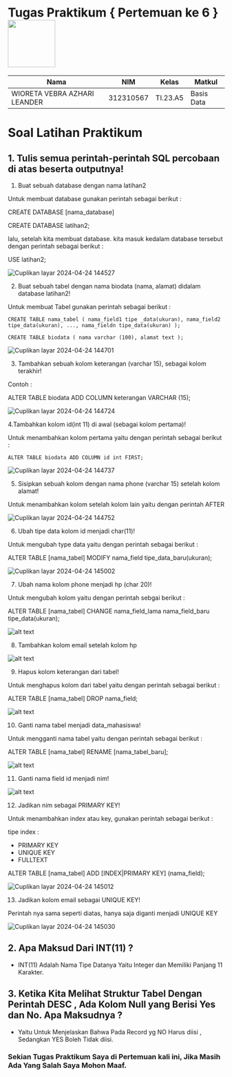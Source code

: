 # Tugas Praktikum { Pertemuan ke 6 } <img src=https://qph.fs.quoracdn.net/main-qimg-648763cc041459725b62108f4fdf5b91 width="110px" >
|Nama|NIM|Kelas|Matkul|
|----|---|-----|------|
|WIORETA VEBRA AZHARI LEANDER|312310567|TI.23.A5|Basis Data|

# Soal Latihan Praktikum
## 1. Tulis semua perintah-perintah SQL percobaan di atas beserta outputnya!

1. Buat sebuah database dengan nama latihan2

Untuk membuat database gunakan perintah sebagai berikut :

CREATE DATABASE [nama_database]

CREATE DATABASE latihan2;

lalu, setelah kita membuat database. kita masuk kedalam database tersebut dengan perintah sebagai berikut :

USE latihan2;

![Cuplikan layar 2024-04-24 144527](https://github.com/crslouis/pertemuan6/assets/147572011/2246f0d3-c623-4bc5-8481-49aca27e3fba)


2. Buat sebuah tabel dengan nama biodata (nama, alamat) didalam database latihan2!

Untuk membuat Tabel gunakan perintah sebagai berikut :

`CREATE TABLE nama_tabel (
    nama_field1 tipe _data(ukuran), nama_field2 tipe_data(ukuran), ..., nama_fieldn tipe_data(ukuran)
    );`

`CREATE TABLE biodata (
    nama varchar (100),
    alamat text
    );`

![Cuplikan layar 2024-04-24 144701](https://github.com/crslouis/pertemuan6/assets/147572011/1c3e3639-8506-4862-a4b7-2ee96bfef74a)


3. Tambahkan sebuah kolom keterangan (varchar 15), sebagai kolom terakhir!

Contoh :

ALTER TABLE biodata ADD COLUMN keterangan VARCHAR (15);

![Cuplikan layar 2024-04-24 144724](https://github.com/crslouis/pertemuan6/assets/147572011/0c24097d-9c0e-4082-aa65-61ff6c2544df)


4.Tambahkan kolom id(int 11) di awal (sebagai kolom pertama)!

Untuk menambahkan kolom pertama yaitu dengan perintah sebagai berikut :

`ALTER TABLE biodata ADD COLUMN id int FIRST; `

![Cuplikan layar 2024-04-24 144737](https://github.com/crslouis/pertemuan6/assets/147572011/3f056fb7-c6ab-464d-932b-a95ec3112a04)


5. Sisipkan sebuah kolom dengan nama phone (varchar 15) setelah kolom alamat!

Untuk menambahkan kolom setelah kolom lain yaitu dengan perintah AFTER

![Cuplikan layar 2024-04-24 144752](https://github.com/crslouis/pertemuan6/assets/147572011/92b5e4ff-fa2d-4e88-b327-4441ffd13c95)


6. Ubah tipe data kolom id menjadi char(11)!

Untuk mengubah type data yaitu dengan perintah sebagai berikut :

ALTER TABLE [nama_tabel] MODIFY nama_field tipe_data_baru(ukuran);

![Cuplikan layar 2024-04-24 145002](https://github.com/crslouis/pertemuan6/assets/147572011/dde7713b-d5c4-48fb-b52a-3e962dfe528d)


7. Ubah nama kolom phone menjadi hp (char 20)!

Untuk mengubah kolom yaitu dengan perintah sebgai berikut :

ALTER TABLE [nama_tabel] CHANGE nama_field_lama nama_field_baru tipe_data(ukuran);

![alt text](ss/4.1.png)

8. Tambahkan kolom email setelah kolom hp

![alt text](ss/4.2.png)

9. Hapus kolom keterangan dari tabel!

Untuk menghapus kolom dari tabel yaitu dengan perintah sebagai berikut :

ALTER TABLE [nama_tabel] DROP nama_field;

![alt text](ss/5.1.png)

10. Ganti nama tabel menjadi data_mahasiswa!

Untuk mengganti nama tabel yaitu dengan perintah sebagai berikut :

ALTER TABLE [nama_tabel] RENAME [nama_tabel_baru];

![alt text](ss/5.2.png)

11. Ganti nama field id menjadi nim!

![alt text](ss/6.1.png)

12. Jadikan nim sebagai PRIMARY KEY!

Untuk menambahkan index atau key, gunakan perintah sebagai berikut :

tipe index :

- PRIMARY KEY
- UNIQUE KEY
- FULLTEXT

ALTER TABLE [nama_tabel] ADD [INDEX|PRIMARY KEY] (nama_field);

![Cuplikan layar 2024-04-24 145012](https://github.com/crslouis/pertemuan6/assets/147572011/d8bbf3dd-0b90-4c52-bee5-f043b0837662)


13. Jadikan kolom email sebagai UNIQUE KEY!

Perintah nya sama seperti diatas, hanya saja diganti menjadi UNIQUE KEY

![Cuplikan layar 2024-04-24 145030](https://github.com/crslouis/pertemuan6/assets/147572011/0440d1b9-1868-43fa-b0a5-0f4e2f7799aa)



## 2. Apa Maksud Dari INT(11) ?

- INT(11) Adalah Nama Tipe Datanya Yaitu Integer dan Memiliki Panjang 11 Karakter.

## 3. Ketika Kita Melihat Struktur Tabel Dengan Perintah DESC , Ada Kolom Null yang Berisi Yes dan No. Apa Maksudnya ?

- Yaitu Untuk Menjelaskan Bahwa Pada Record yg NO Harus diisi , Sedangkan YES Boleh Tidak diisi.


### Sekian Tugas Praktikum Saya di Pertemuan kali ini, Jika Masih Ada Yang Salah Saya Mohon Maaf.
